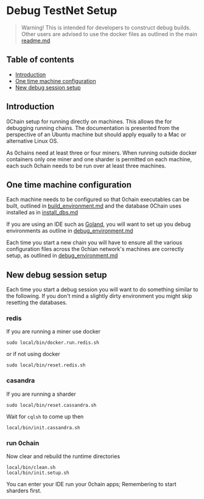 # Debug TestNet Setup

> Warning!
This is intended for developers to construct debug builds.
> Other users are advised to use the docker files as outlined in the main 
[readme.md](https://github.com/0chain/0chain/tree/debug_builds#initial-setup)


## Table of contents

- [Introduction](#introduction)
- [One time machine configuration](#one-time-machine-configuration)
- [New debug session setup](#new-debug-session-setup)

## Introduction

0Chain setup for running directly on machines. This allows the
for debugging running chains. The documentation is presented
from the perspective of an Ubuntu machine but should apply equally to
a Mac or alternative Linux OS.

As 0chains need at least three or four miners. When running outside docker containers
only one miner and one sharder is permitted on each machine, each such 0chain needs
to be run over at least three machines. 

## One time machine configuration

Each machine needs to be configured so that 0chain executables can be built, outlined in 
[build_environment.md](https://github.com/0chain/0chain/blob/debug_builds/local/build_environment.md)
and the database 0Chain uses installed as in
[install_dbs.md](https://github.com/0chain/0chain/blob/debug_builds/local/install_dbs.md)

If you are using an IDE such as
[Goland](https://www.jetbrains.com/go/promo/?gclid=CjwKCAiAm-2BBhANEiwAe7eyFHLK4O3pHcNb0Vi_q4l5pOkSoeLN4XTYNFXJYeJbFBWQ0NzEeTEixBoCAEoQAvD_BwE),
you will want to set up you debug environments as outline in 
[debug_environment.md](https://github.com/0chain/0chain/blob/debug_builds/local/debug_environment.md)

Each time you start a new chain you will have to ensure all the various configuration 
files across the 0chian network's machines are correctly setup, as outlined in
[debug_environment.md](https://github.com/0chain/0chain/blob/debug_builds/local/debug_environment.md#debug-config-files)

## New debug session setup

Each time you start a debug session you will want to do something similar to the 
following. If you don't mind a slightly dirty environment you 
might skip resetting the databases.

### redis

If you are running a miner use docker
```shell
sudo local/bin/docker.run.redis.sh
```
or if not using docker
```shell
sudo local/bin/reset.redis.sh
```

### casandra

If you are running a sharder
```shell
sudo local/bin/reset.cassandra.sh
```
Wait for `cqlsh` to come up then 
```shell
local/bin/init.cassandra.sh
```

### run 0chain
Now clear and rebuild the runtime directories
```shell
local/bin/clean.sh
local/bin/init.setup.sh
```
You can enter your IDE run your 0chain apps; Remembering to start sharders first.
